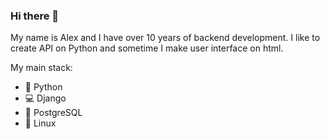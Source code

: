 ### Hi there 👋

My name is Alex and I have over 10 years of backend development. I like to create API on Python and sometime I make user interface on html.

My main stack:

- 🐍 Python
- 💻 Django
- 🐘 PostgreSQL
- 🐧 Linux

<!--
**katsko/katsko** is a ✨ _special_ ✨ repository because its `README.md` (this file) appears on your GitHub profile.

Here are some ideas to get you started:

- 🔭 I’m currently working on ...
- 🌱 I’m currently learning ...
- 👯 I’m looking to collaborate on ...
- 🤔 I’m looking for help with ...
- 💬 Ask me about ...
- 📫 How to reach me: ...
- 😄 Pronouns: ...
- ⚡ Fun fact: ...
-->
